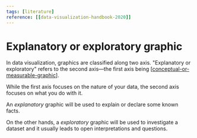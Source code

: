 ```yaml
---
tags: [literature]
reference: [[data-visualization-handbook-2020]]
---
```


# Explanatory or exploratory graphic

In data visualization, graphics are classified along two axis. "Explanatory or exploratory" refers to the second axis—the first axis being [[conceptual-or-measurable-graphic]].

While the first axis focuses on the nature of your data, the second axis focuses on what you do with it. 

An *explanatory* graphic will be used to explain or declare some known facts. 

On the other hands, a *exploratory* graphic will be used to investigate a dataset and it usually leads to open interpretations and questions.

[//begin]: # "Autogenerated link references for markdown compatibility"
[conceptual-or-measurable-graphic]: conceptual-or-measurable-graphic "Conceptual Or Measurable Graphic"
[//end]: # "Autogenerated link references"